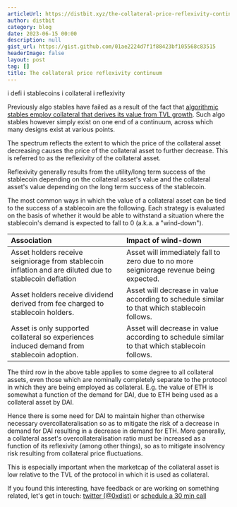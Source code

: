 ```yaml
---
articleUrl: https://distbit.xyz/the-collateral-price-reflexivity-continuum
author: distbit
category: blog
date: 2023-06-15 00:00
description: null
gist_url: https://gist.github.com/01ae2224d7f1f88423bf105568c83515
headerImage: false
layout: post
tag: []
title: The collateral price reflexivity continuum
---
```



i defi  i stablecoins  i collateral  i reflexivity  


Previously algo stables have failed as a result of the fact that [algorithmic stables employ collateral that derives its value from TVL growth](/algorithmic-stables-employ-collateral-that-derives-its-value-from-tvl-growth). Such algo stables however simply exist on one end of a continuum, across which many designs exist at various points.  

The spectrum reflects the extent to which the price of the collateral asset decreasing causes the price of the collateral asset to further decrease. This is referred to as the reflexivity of the collateral asset.  

Reflexivity generally results from the utility/long term success of the stablecoin depending on the collateral asset's value and the collateral asset's value depending on the long term success of the stablecoin.   

The most common ways in which the value of a collateral asset can be tied to the success of a stablecoin are the following. Each strategy is evaluated on the basis of whether it would be able to withstand a situation where the stablecoin's demand is expected to fall to 0 (a.k.a. a "wind-down").  

| Association                                                                                             | Impact of wind-down                                                                          |  
| :------------------------------------------------------------------------------------------------------ | :------------------------------------------------------------------------------------------- |  
| Asset holders receive seigniorage from stablecoin inflation and are diluted due to stablecoin deflation | Asset will immediately fall to zero due to no more seigniorage revenue being expected.       |  
| Asset holders receive dividend derived from fee charged to stablecoin holders.                          | Asset will decrease in value according to schedule similar to that which stablecoin follows. |  
| Asset is only supported collateral so experiences induced demand from stablecoin adoption.              | Asset will decrease in value according to schedule similar to that which stablecoin follows. |  


The third row in the above table applies to some degree to all collateral assets, even those which are nominally completely separate to the protocol in which they are being employed as collateral. E.g. the value of ETH is somewhat a function of the demand for DAI, due to ETH being used as a collateral asset by DAI.  

Hence there is some need for DAI to maintain higher than otherwise necessary overcollateralisation so as to mitigate the risk of a decrease in demand for DAI resulting in a decrease in demand for ETH. More generally, a collateral asset's overcollateralisation ratio must be increased as a function of its reflexivity (among other things), so as to mitigate insolvency risk resulting from collateral price fluctuations.   

This is especially important when the marketcap of the collateral asset is low relative to the TVL of the protocol in which it is used as collateral.  

If you found this interesting, have feedback or are working on something related, let's get in touch: [twitter (@0xdist)](https://twitter.com/0xdist) or [schedule a 30 min call](https://cal.com/distbit/30min)